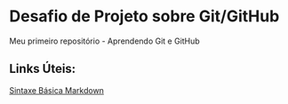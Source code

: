 # Desafio de Projeto sobre Git/GitHub
Meu primeiro repositório - Aprendendo Git e GitHub

## Links Úteis:
[Sintaxe Básica Markdown](https://www.markdownguide.org/basic-syntax/)



